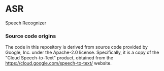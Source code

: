 # ASR

Speech Recognizer

### Source code origins

The code in this repository is derived from source code provided by
Google, Inc. under the Apache-2.0 license. Specifically, it is a copy
of the "Cloud Speech-to-Text" product, obtained from the 
https://cloud.google.com/speech-to-text/ website.
